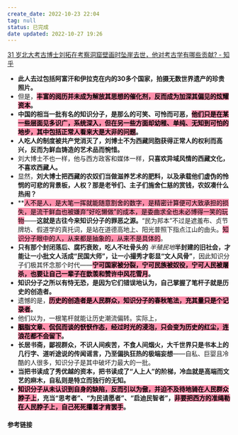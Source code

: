 ```yaml
---
create_date: 2022-10-23 22:04
tag: null
status: 已完成
date updated: 2022-10-27 19:26
---
```


[31 岁北大考古博士刘拓在考察洞窟壁画时坠崖去世，他对考古学有哪些贡献? - 知乎](https://www.zhihu.com/question/494817521/answer/2434468126)

- **此人去过包括阿富汗和伊拉克在内的30多个国家，拍摄无数世界遗产的珍贵照片。**
- 但是，**<mark style="background: #FF5582A6;">丰富的阅历并未成为解放其思想的催化剂，反而成为加深其偏见的炫耀资本</mark>。**
- **中国的相当一批有名的知识分子，是那么的可笑、可怜而可恶，<mark style="background: #FF5582A6;">他们只是在某一些层面见多识广，系统深入，但在另一些方面却幼稚、单纯、无知到可怕的地步，其中包括正常人看来大是大非的问题</mark>。**
- **人吃人的制度被共产党消灭了，刘博士不为西藏同胞获得正常人的权利而高兴，反而为鲜血铸造的艺术品而惋惜。**
- 刘大博士不也一样，他与西方政客和媒体一样，**只喜欢异域风情的西藏文化，不喜欢西藏人。**
- 显然，**刘大博士把西藏的农奴们当做滋养艺术的肥料，以及承载他们虚伪的怜悯的可悲的背景板，人权？那是老爷们、主子们施舍仁慈的赏钱，农奴凑什么热闹？**
- **<mark style="background: #FF5582A6;">人不是人，是大笔一挥就能随意割舍的数字，是精密计算便可大致承担的损失，是流干鲜血也被嫌弃“好吃懒做”的成本，是委曲求全也未必博得一笑的玩物</mark>——**这就是古往今来知识分子的罪恶之源。**“民为邦本”不过是遮羞布、贞节牌坊、假道学的真托词，是站在道德高地上、阳光普照下指点江山的由头。<mark style="background: #FF5582A6;">知识分子眼中的人，从来都是抽象的，从来不是具体的</mark>。
- **只有那个封闭落后、腐朽衰败，吃人不吐骨头的** _半殖民地_**半封建的旧社会，才能让一小批文人活成“民国大师”，让一小撮秀才彰显“文人风骨”**，因此知识分子们极其怀念那个时代——**<mark style="background: #FF5582A6;">宁可国家被分裂，宁可民族被奴役，宁可人民被屠杀，也要让自己一辈子在歆羡和赞许中风花雪月</mark>。**
- **知识分子之所以有恃无恐，是因为它们错误地认为，自己掌握了笔杆子就是历史的创造者。**
- 遗憾的是，**<mark style="background: #FF5582A6;">历史的创造者是人民群众，知识分子的春秋笔法，充其量只是个记录者</mark>。**
- 他们以为，一根笔杆就能让历史潮流偏转。实际上，
- **<mark style="background: #FF5582A6;">胭脂文章、侃侃而谈的恹恹作态，经过时光的浸泡，只会变为历史的红尘，连浪花都不会留下</mark>。**
- **长居书斋，鄙视群众，不识人间疾苦，不食人间烟火，大千世界只是书本上的几行字、道听途说的传闻谣言，乃至偏执狂热的极端妄想**——自私、巨婴且冷酷的人很多，知识分子是其中破坏力最大的一批。
- **当把书读成了秀优越的资本，把书读成了“人上人”的阶梯，冷血就是高端而文艺的麻木，自私则是特立而独行的无知。**
- **<mark style="background: #FF5582A6;">知识分子从未认识到自身的缺陷，反而引以为傲，并迫不及待地骑在人民群众脖子上</mark>，充当“思考者”、“为民请愿者”、“启迪民智者”，<mark style="background: #FF5582A6;">非要把西方的准绳勒在人民脖子上，自己死死攥着才肯罢手</mark>。**

#### 参考链接
